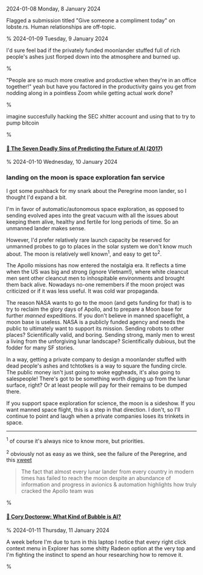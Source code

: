 2024-01-08 Monday,  8 January 2024

Flagged a submission titled "Give someone a compliment today" on lobste.rs. Human relationships are off-topic.

%
2024-01-09 Tuesday,  9 January 2024

I'd sure feel bad if the privately funded moonlander stuffed full of rich people's ashes just florped down into the atmosphere and burned up.

%

"People are so much more creative and productive when they're in an office together!" yeah but have you factored in the productivity gains you get from nodding along in a pointless Zoom while getting actual work done?

%

imagine succesfully hacking the SEC xhitter account and using that to try to pump bitcoin

%

#### [🔗 The Seven Deadly Sins of Predicting the Future of AI (2017)](https://rodneybrooks.com/the-seven-deadly-sins-of-predicting-the-future-of-ai/)

%
2024-01-10 Wednesday, 10 January 2024

### landing on the moon is space exploration fan service

I got some pushback for my snark about the Peregrine moon lander, so I thought I'd expand a bit.

I'm in favor of automatic/autonomous space exploration, as opposed to sending evolved apes into the great vacuum with all the issues about keeping them alive, healthy and fertile for long periods of time. So an unmanned lander makes sense. 

However, I'd prefer relatively rare launch capacity be reserved for unmanned probes to go to places in the solar system we don't know much about. The moon is relatively well known<sup>1</sup>, and easy to get to<sup>2</sup>.

The Apollo missions has now entered the nostalgia era. It reflects a time when the US was big and strong (ignore Vietnam!), where white cleancut men sent other cleancut men to inhospitable environments and brought them back alive. Nowadays no-one remembers if the moon project was criticized or if it was less useful. It was cold war propaganda. 

The reason NASA wants to go to the moon (and gets funding for that) is to try to reclaim the glory days of Apollo, and to prepare a Moon base for further *manned* expeditions. If you don't believe in manned spaceflight, a moon base is useless. NASA is a publicly funded agency and needs the public to ultimately want to support its mission. Sending robots to other places? Scientifically valid, and boring. Sending strong, manly men to wrest a living from the unforgiving lunar landscape? Scientifically dubious, but the fodder for many SF stories. 

In a way, getting a private company to design a moonlander stuffed with dead people's ashes and tchtotkes is a way to square the funding circle. The public money isn't just going to woke eggheads, it's also going to salespeople! There's got to be something worth digging up from the lunar surface, right? Or at least people will pay for their remains to be dumped there. 

If you support space exploration for science, the moon is a sideshow. If you want manned space flight, this is a step in that direction. I don't, so I'll continue to point and laugh when a private companies loses its trinkets in space. 

---

<sup>1</sup> of course it's always nice to know more, but priorities.

<sup>2</sup> obviously not as easy as we think, see the failure of the Peregrine, and this [xweet](https://twitter.com/Nexuist/status/1744838153079308674)

> The fact that almost every lunar lander from every country in modern times has failed to reach the moon despite an abundance of information and progress in avionics & automation highlights how truly cracked the Apollo team was

%

#### [🔗 Cory Doctorow: What Kind of Bubble is AI?](https://locusmag.com/2023/12/commentary-cory-doctorow-what-kind-of-bubble-is-ai/)

%
2024-01-11 Thursday, 11 January 2024

A week before I'm due to turn in this laptop I notice that every right click context menu in Explorer has some shitty Radeon option at the very top and I'm fighting the instinct to spend an hour researching how to remove it. 

%
